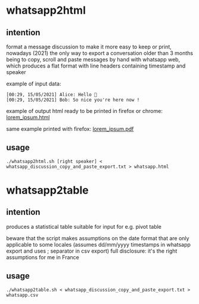 whatsapp2html
=============

intention
---------

format a message discussion to make it more easy to keep or print,
nowadays (2021) the only way to export a conversation older than 3 months being to copy, scroll and paste messages by hand with whatsapp web, which produces a flat format with line headers containing timestamp and speaker

example of input data:
```
[00:29, 15/05/2021] Alice: Hello 🙂
[00:29, 15/05/2021] Bob: So nice you're here now !
```

example of output html ready to be printed in firefox or chrome:
[lorem_ipsum.html](lorem_ipsum.html)

same example printed with firefox:
[lorem_ipsum.pdf](lorem_ipsum.pdf)

usage
-----

```
./whatsapp2html.sh [right speaker] < whatsapp_discussion_copy_and_paste_export.txt > whatsapp.html
```

whatsapp2table
==============

intention
---------

produces a statistical table suitable for input for e.g. pivot table

beware that the script makes assumptions on the date format that are only
applicable to some locales (assumes dd/mm/yyyy timestamps in whatsapp export
and uses ; separator in csv export)
full disclosure: it's the right assumptions for me in France

usage
-----

```
./whatsapp2table.sh < whatsapp_discussion_copy_and_paste_export.txt > whatsapp.csv
```

